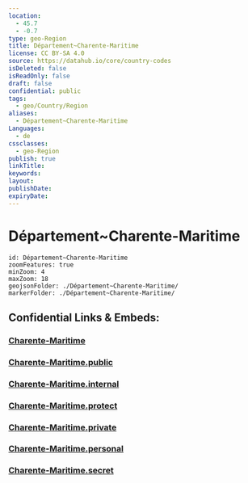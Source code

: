 ```yaml
---
location:
  - 45.7
  - -0.7
type: geo-Region
title: Département~Charente-Maritime
license: CC BY-SA 4.0
source: https://datahub.io/core/country-codes
isDeleted: false
isReadOnly: false
draft: false
confidential: public
tags:
  - geo/Country/Region
aliases:
  - Département~Charente-Maritime
Languages:
  - de
cssclasses:
  - geo-Region
publish: true
linkTitle:
keywords:
layout:
publishDate:
expiryDate:
---
```


# Département~Charente-Maritime

```leaflet
id: Département~Charente-Maritime
zoomFeatures: true 
minZoom: 4 
maxZoom: 18
geojsonFolder: ./Département~Charente-Maritime/
markerFolder: ./Département~Charente-Maritime/
```


## Confidential Links & Embeds: 

### [Charente-Maritime](/_Standards/Earth/Continent/Europe/Europe~West/France/regions~France/Nouvelle-Aquitaine/departments~Aquitaine/Charente-Maritime.md) 

### [Charente-Maritime.public](/_public/Earth/Continent/Europe/Europe~West/France/regions~France/Nouvelle-Aquitaine/departments~Aquitaine/Charente-Maritime.public.md) 

### [Charente-Maritime.internal](/_internal/Earth/Continent/Europe/Europe~West/France/regions~France/Nouvelle-Aquitaine/departments~Aquitaine/Charente-Maritime.internal.md) 

### [Charente-Maritime.protect](/_protect/Earth/Continent/Europe/Europe~West/France/regions~France/Nouvelle-Aquitaine/departments~Aquitaine/Charente-Maritime.protect.md) 

### [Charente-Maritime.private](/_private/Earth/Continent/Europe/Europe~West/France/regions~France/Nouvelle-Aquitaine/departments~Aquitaine/Charente-Maritime.private.md) 

### [Charente-Maritime.personal](/_personal/Earth/Continent/Europe/Europe~West/France/regions~France/Nouvelle-Aquitaine/departments~Aquitaine/Charente-Maritime.personal.md) 

### [Charente-Maritime.secret](/_secret/Earth/Continent/Europe/Europe~West/France/regions~France/Nouvelle-Aquitaine/departments~Aquitaine/Charente-Maritime.secret.md)

